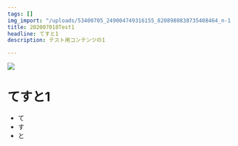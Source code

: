 ```yaml
---
tags: []
img_import: "/uploads/53400705_249004749316155_8208980838735408464_n-1.jpg"
title: 202007018Test1
headline: てすと1
description: テスト用コンテンツの1

---
```

![](/uploads/53400705_249004749316155_8208980838735408464_n-1.jpg)

# てすと1

* て
* す
* と